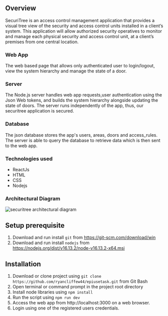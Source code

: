 ## Overview
SecuriTree is an access control management application that provides a visual tree view of the security and access control units installed in a client’s system. 
This application will allow authorized security operatives to monitor and manage each physical security and access control unit, at a client’s premises from one central location.

### Web App
The web based page that allows only authenticated user to login/logout, view the system hierarchy and manage the state of a door. 


### Server
The Node.js server handles web app requests,user authentication using the Json Web tokens, and builds the system hierarchy alongside updating the state of doors. The server runs independently of the app, thus, our securitree application is secured. 

### Database
The json database stores the app's users, areas, doors and access_rules. The server is able to query the database to retrieve data which is then sent to the web app. 

### Technologies used
- ReactJs
- HTML
- CSS
- Nodejs

### Architectural Diagram
![securitree architectural diagram](https://github.com/ryancliffew44/epiusetask/blob/main/securitree%20architecture.png)

## Setup prerequisite
1. Download and run install `git` from https://git-scm.com/download/win
2. Download and run install `nodejs` from https://nodejs.org/dist/v16.13.2/node-v16.13.2-x64.msi

## Installation

1. Download or clone project using `git clone https://github.com/ryancliffew44/epiusetask.git` from Git Bash 
2. Open terminal or command prompt in the project root directory
3. Install node libraries using `npm install`
4. Run the script using `npm run dev`
5. Access the web app from http://localhost:3000 on a web browser.
6. Login using one of the registered users credentials.

